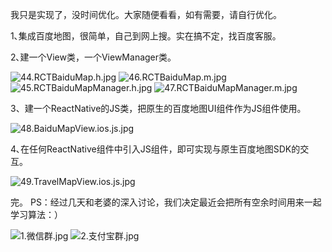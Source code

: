 我只是实现了，没时间优化。大家随便看看，如有需要，请自行优化。

1､集成百度地图，很简单，自己到网上搜。实在搞不定，找百度客服。

2､建一个View类，一个ViewManager类。

![44.RCTBaiduMap.h.jpg](http://upload-images.jianshu.io/upload_images/80690-831ab243e73374ff.jpg?imageMogr2/auto-orient/strip%7CimageView2/2/w/1240)
![46.RCTBaiduMap.m.jpg](http://upload-images.jianshu.io/upload_images/80690-58f2996df3543da5.jpg?imageMogr2/auto-orient/strip%7CimageView2/2/w/1240)
![45.RCTBaiduMapManager.h.jpg](http://upload-images.jianshu.io/upload_images/80690-48454dc70a71bdc5.jpg?imageMogr2/auto-orient/strip%7CimageView2/2/w/1240)
![47.RCTBaiduMapManager.m.jpg](http://upload-images.jianshu.io/upload_images/80690-1598cfdcdb5d4d32.jpg?imageMogr2/auto-orient/strip%7CimageView2/2/w/1240)

3、建一个ReactNative的JS类，把原生的百度地图UI组件作为JS组件使用。

![48.BaiduMapView.ios.js.jpg](http://upload-images.jianshu.io/upload_images/80690-0b3ff8f2b60018ca.jpg?imageMogr2/auto-orient/strip%7CimageView2/2/w/1240)

4､在任何ReactNative组件中引入JS组件，即可实现与原生百度地图SDK的交互。


![49.TravelMapView.ios.js.jpg](http://upload-images.jianshu.io/upload_images/80690-b132ee4131ebe890.jpg?imageMogr2/auto-orient/strip%7CimageView2/2/w/1240)

完。
PS：经过几天和老婆的深入讨论，我们决定最近会把所有空余时间用来一起学习算法：）

![1.微信群.jpg](http://upload-images.jianshu.io/upload_images/80690-10d313bcd9894ee6.jpg?imageMogr2/auto-orient/strip%7CimageView2/2/w/1240)
![2.支付宝群.jpg](http://upload-images.jianshu.io/upload_images/80690-16bfafe40835624f.jpg?imageMogr2/auto-orient/strip%7CimageView2/2/w/1240)